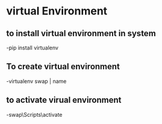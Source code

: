# virtual Environment

## to install virtual environment in system
-pip install virtualenv

## To create virtual environment
-virtualenv swap
              |
            name

## to activate virual environment
-swap\Scripts\activate



